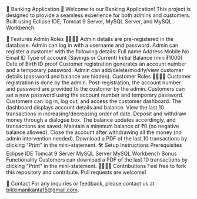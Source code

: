 🌟 Banking Application 🌟
Welcome to our Banking Application! This project is designed to provide a seamless experience for both admins and customers. Built using Eclipse IDE, Tomcat 9 Server, MySQL Server, and MySQL Workbench.

🚀 Features
Admin Roles 👩‍💼👨‍💼
Admin details are pre-registered in the database.
Admin can log in with a username and password.
Admin can register a customer with the following details:
Full name
Address
Mobile No
Email ID
Type of account (Savings or Current)
Initial Balance (min ₹1000)
Date of Birth
ID proof
Customer registration generates an account number and a temporary password.
Admin can add/delete/modify/view customer details (password and balance are hidden).
Customer Roles 👩‍💻👨‍💻
Customer registration is done by the admin.
Post-registration, the account number and password are provided to the customer by the admin.
Customers can set a new password using the account number and temporary password.
Customers can log in, log out, and access the customer dashboard.
The dashboard displays account details and balance.
View the last 10 transactions in increasing/decreasing order of date.
Deposit and withdraw money through a dialogue box. The balance updates accordingly, and transactions are saved.
Maintain a minimum balance of ₹0 (no negative balance allowed).
Close the account after withdrawing all the money (no admin intervention needed).
Download a PDF of the last 10 transactions by clicking "Print" in the mini-statement.
🛠️ Setup Instructions
Prerequisites
Eclipse IDE
Tomcat 9 Server
MySQL Server
MySQL Workbench
 Bonus Functionality
Customers can download a PDF of the last 10 transactions by clicking "Print" in the mini-statement.
👨‍💻👩‍💻 Contributions
Feel free to fork this repository and contribute. Pull requests are welcome!


💬 Contact
For any inquiries or feedback, please contact us at bikkimanikanta15@gmail.com.
